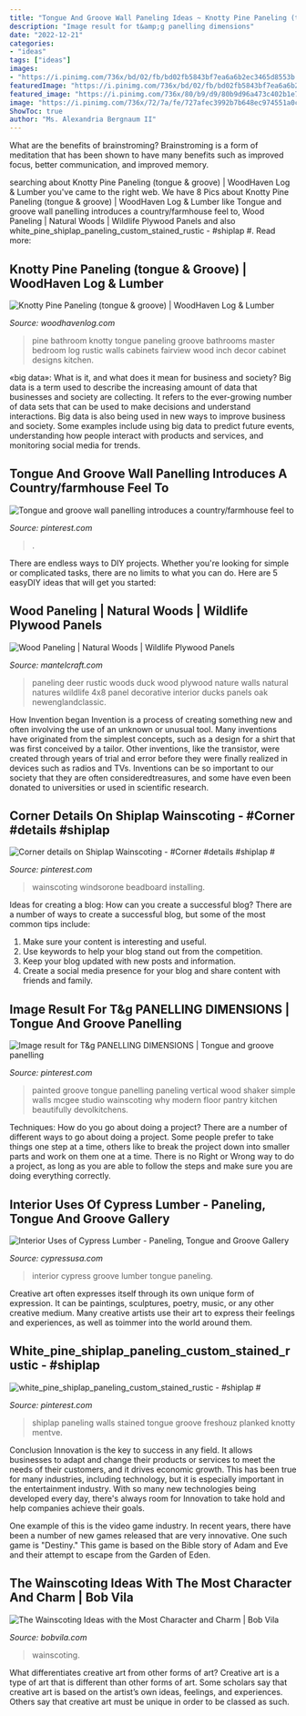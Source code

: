 ```yaml
---
title: "Tongue And Groove Wall Paneling Ideas ~ Knotty Pine Paneling (tongue &amp; Groove)"
description: "Image result for t&amp;g panelling dimensions"
date: "2022-12-21"
categories:
- "ideas"
tags: ["ideas"]
images:
- "https://i.pinimg.com/736x/bd/02/fb/bd02fb5843bf7ea6a6b2ec3465d8553b.jpg"
featuredImage: "https://i.pinimg.com/736x/bd/02/fb/bd02fb5843bf7ea6a6b2ec3465d8553b.jpg"
featured_image: "https://i.pinimg.com/736x/80/b9/d9/80b9d96a473c402b1e7964147ac35ee0.jpg"
image: "https://i.pinimg.com/736x/72/7a/fe/727afec3992b7b648ec974551a0c7da8.jpg"
ShowToc: true
author: "Ms. Alexandria Bergnaum II"
---
```



What are the benefits of brainstroming?
Brainstroming is a form of meditation that has been shown to have many benefits such as improved focus, better communication, and improved memory.

	

		
searching about Knotty Pine Paneling (tongue &amp; groove) | WoodHaven Log &amp; Lumber you've came to the right web. We have 8 Pics about Knotty Pine Paneling (tongue &amp; groove) | WoodHaven Log &amp; Lumber like Tongue and groove wall panelling introduces a country/farmhouse feel to, Wood Paneling | Natural Woods | Wildlife Plywood Panels and also white_pine_shiplap_paneling_custom_stained_rustic - #shiplap #. Read more:
		
    
## Knotty Pine Paneling (tongue &amp; Groove) | WoodHaven Log &amp; Lumber

<img loading=lazy src="http://www.woodhavenlog.com/wp-content/gallery/fairview-home/fairview-home-Knotty-pine-master-bathroom.jpg" onerror="this.onerror=null;this.src='https://tse2.mm.bing.net/th?id=OIP.ZCwigcA-ToAtdZmWqFp-LAHaLE&amp;pid=15.1';" alt="Knotty Pine Paneling (tongue &amp; groove) | WoodHaven Log &amp; Lumber">

_Source: woodhavenlog.com_

>pine bathroom knotty tongue paneling groove bathrooms master bedroom log rustic walls cabinets fairview wood inch decor cabinet designs kitchen. 

	

«big data»: What is it, and what does it mean for business and society?
Big data is a term used to describe the increasing amount of data that businesses and society are collecting. It refers to the ever-growing number of data sets that can be used to make decisions and understand interactions. Big data is also being used in new ways to improve business and society. Some examples include using big data to predict future events, understanding how people interact with products and services, and monitoring social media for trends.

    
## Tongue And Groove Wall Panelling Introduces A Country/farmhouse Feel To

<img loading=lazy src="https://i.pinimg.com/736x/72/7a/fe/727afec3992b7b648ec974551a0c7da8.jpg" onerror="this.onerror=null;this.src='https://tse3.mm.bing.net/th?id=OIP.i2c9NYOJiSFhbHz9hxu8ygHaKA&amp;pid=15.1';" alt="Tongue and groove wall panelling introduces a country/farmhouse feel to">

_Source: pinterest.com_

>. 

	

There are endless ways to DIY projects. Whether you're looking for simple or complicated tasks, there are no limits to what you can do. Here are 5 easyDIY ideas that will get you started: 

    
## Wood Paneling | Natural Woods | Wildlife Plywood Panels

<img loading=lazy src="https://cdn1.bigcommerce.com/server3600/561fc/products/403/images/2343/Natures-Woods-Paneling-661x661__69621.1340221929.380.380.JPG?c=2" onerror="this.onerror=null;this.src='https://tse1.mm.bing.net/th?id=OIP.wvRS93d1w907vHydmNGH3QAAAA&amp;pid=15.1';" alt="Wood Paneling | Natural Woods | Wildlife Plywood Panels">

_Source: mantelcraft.com_

>paneling deer rustic woods duck wood plywood nature walls natural natures wildlife 4x8 panel decorative interior ducks panels oak newenglandclassic. 

	

How Invention began
Invention is a process of creating something new and often involving the use of an unknown or unusual tool. Many inventions have originated from the simplest concepts, such as a design for a shirt that was first conceived by a tailor. Other inventions, like the transistor, were created through years of trial and error before they were finally realized in devices such as radios and TVs. Inventions can be so important to our society that they are often consideredtreasures, and some have even been donated to universities or used in scientific research.

    
## Corner Details On Shiplap Wainscoting - #Corner #details #shiplap #

<img loading=lazy src="https://i.pinimg.com/736x/50/59/d9/5059d932162ecbb9a738d0d9eb9e5497.jpg" onerror="this.onerror=null;this.src='https://tse3.mm.bing.net/th?id=OIP.opwUGxhCz0p3fmJy9LmmjAHaLP&amp;pid=15.1';" alt="Corner details on Shiplap Wainscoting - #Corner #details #shiplap #">

_Source: pinterest.com_

>wainscoting windsorone beadboard installing. 

	

Ideas for creating a blog: How can you create a successful blog?
There are a number of ways to create a successful blog, but some of the most common tips include: 
1. Make sure your content is interesting and useful.
2. Use keywords to help your blog stand out from the competition.
3. Keep your blog updated with new posts and information.
4. Create a social media presence for your blog and share content with friends and family.

    
## Image Result For T&amp;g PANELLING DIMENSIONS | Tongue And Groove Panelling

<img loading=lazy src="https://i.pinimg.com/736x/bd/02/fb/bd02fb5843bf7ea6a6b2ec3465d8553b.jpg" onerror="this.onerror=null;this.src='https://tse2.mm.bing.net/th?id=OIP.VvgYTTU6MQ1XRvfCyCw6wwHaLG&amp;pid=15.1';" alt="Image result for T&amp;g PANELLING DIMENSIONS | Tongue and groove panelling">

_Source: pinterest.com_

>painted groove tongue panelling paneling vertical wood shaker simple walls mcgee studio wainscoting why modern floor pantry kitchen beautifully devolkitchens. 

	

Techniques: How do you go about doing a project?
There are a number of different ways to go about doing a project. Some people prefer to take things one step at a time, others like to break the project down into smaller parts and work on them one at a time. There is no Right or Wrong way to do a project, as long as you are able to follow the steps and make sure you are doing everything correctly.

    
## Interior Uses Of Cypress Lumber - Paneling, Tongue And Groove Gallery

<img loading=lazy src="http://www.cypressusa.com/Interior/Interior2.jpg" onerror="this.onerror=null;this.src='https://tse4.mm.bing.net/th?id=OIP.1calV8fSVqaZvhtzmRDZ-QHaE8&amp;pid=15.1';" alt="Interior Uses of Cypress Lumber - Paneling, Tongue and Groove Gallery">

_Source: cypressusa.com_

>interior cypress groove lumber tongue paneling. 

	

Creative art often expresses itself through its own unique form of expression. It can be paintings, sculptures, poetry, music, or any other creative medium. Many creative artists use their art to express their feelings and experiences, as well as toimmer into the world around them.

    
## White_pine_shiplap_paneling_custom_stained_rustic - #shiplap #

<img loading=lazy src="https://i.pinimg.com/736x/80/b9/d9/80b9d96a473c402b1e7964147ac35ee0.jpg" onerror="this.onerror=null;this.src='https://tse3.mm.bing.net/th?id=OIP.6gK7Vf34kJ2EbIKbNDVllQAAAA&amp;pid=15.1';" alt="white_pine_shiplap_paneling_custom_stained_rustic - #shiplap #">

_Source: pinterest.com_

>shiplap paneling walls stained tongue groove freshouz planked knotty mentve. 

	

Conclusion
Innovation is the key to success in any field. It allows businesses to adapt and change their products or services to meet the needs of their customers, and it drives economic growth.
This has been true for many industries, including technology, but it is especially important in the entertainment industry. With so many new technologies being developed every day, there's always room for Innovation to take hold and help companies achieve their goals.

One example of this is the video game industry. In recent years, there have been a number of new games released that are very innovative. One such game is "Destiny." This game is based on the Bible story of Adam and Eve and their attempt to escape from the Garden of Eden.

    
## The Wainscoting Ideas With The Most Character And Charm | Bob Vila

<img loading=lazy src="https://empire-s3-production.bobvila.com/slides/33586/original/Wainscoting_Ideas_with_High_Contrast.jpg?1567188212" onerror="this.onerror=null;this.src='https://tse4.mm.bing.net/th?id=OIP.hMYiY137YZqKSpzCcvdS9gHaFX&amp;pid=15.1';" alt="The Wainscoting Ideas with the Most Character and Charm | Bob Vila">

_Source: bobvila.com_

>wainscoting. 

	

What differentiates creative art from other forms of art?
Creative art is a type of art that is different than other forms of art. Some scholars say that creative art is based on the artist’s own ideas, feelings, and experiences. Others say that creative art must be unique in order to be classed as such.

